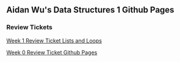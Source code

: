 ## Aidan Wu's Data Structures 1 Github Pages

### Review Tickets

[Week 1 Review Ticket Lists and Loops](https://github.com/aidanywu/apcsptri3/issues/3)

[Week 0 Review Ticket Github Pages](https://github.com/aidanywu/apcsptri3/issues/2)
